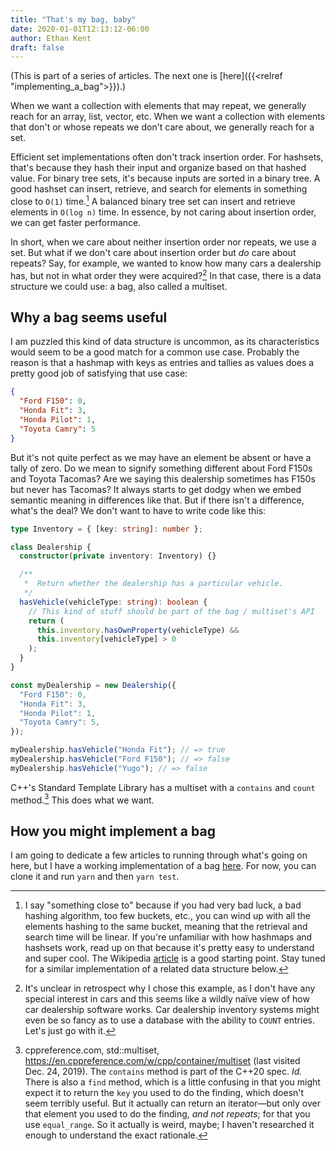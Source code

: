 ```yaml
---
title: "That's my bag, baby"
date: 2020-01-01T12:13:12-06:00
author: Ethan Kent
draft: false
---
```


(This is part of a series of articles. The next one is [here]({{<relref "implementing_a_bag">}}).)

When we want a collection with elements that may repeat, we generally reach
for an array, list, vector, etc. When we want a collection with elements that
don't or whose repeats we don't care about, we generally reach for a set.

Efficient set implementations often don't track insertion order. For
hashsets, that's because they hash their input and organize based on that
hashed value. For binary tree sets, it's because inputs are sorted in a
binary tree. A good hashset can insert, retrieve, and search for elements in
something close to `O(1)` time.[^collisions] A balanced binary tree set can
insert and retrieve elements in `O(log n)` time. In essence, by not caring
about insertion order, we can get faster performance.

[^collisions]: I say "something close to" because if you had very bad luck, a bad hashing algorithm, too few buckets, etc., you can wind up with all the elements hashing to the same bucket, meaning that the retrieval and search time will be linear. If you're unfamiliar with how hashmaps and hashsets work, read up on that because it's pretty easy to understand and super cool. The Wikipedia [article](https://en.wikipedia.org/wiki/Hash_table) is a good starting point. Stay tuned for a similar implementation of a related data structure below.

In short, when we care about neither insertion order nor repeats, we use a
set. But what if we don't care about insertion order but _do_ care about
repeats? Say, for example, we wanted to know how many cars a dealership has,
but not in what order they were acquired?[^weird] In that case, there is a
data structure we could use: a bag, also called a multiset.

[^weird]: It's unclear in retrospect why I chose this example, as I don't have any special interest in cars and this seems like a wildly naïve view of how car dealership software works. Car dealership inventory systems might even be so fancy as to use a database with the ability to `COUNT` entries. Let's just go with it.

## Why a bag seems useful

I am puzzled this kind of data structure is uncommon, as its characteristics
would seem to be a good match for a common use case. Probably the reason is
that a hashmap with keys as entries and tallies as values does a pretty good
job of satisfying that use case:

```json
{
  "Ford F150": 0,
  "Honda Fit": 3,
  "Honda Pilot": 1,
  "Toyota Camry": 5
}
```

But it's not quite perfect as we may have an element be absent or have a
tally of zero. Do we mean to signify something different about Ford F150s and
Toyota Tacomas? Are we saying this dealership sometimes has F150s but never
has Tacomas? It always starts to get dodgy when we embed semantic meaning in
differences like that. But if there isn't a difference, what's the deal? We
don't want to have to write code like this:

```typescript
type Inventory = { [key: string]: number };

class Dealership {
  constructor(private inventory: Inventory) {}

  /**
   *  Return whether the dealership has a particular vehicle.
   */
  hasVehicle(vehicleType: string): boolean {
    // This kind of stuff should be part of the bag / multiset's API
    return (
      this.inventory.hasOwnProperty(vehicleType) &&
      this.inventory[vehicleType] > 0
    );
  }
}

const myDealership = new Dealership({
  "Ford F150": 0,
  "Honda Fit": 3,
  "Honda Pilot": 1,
  "Toyota Camry": 5,
});

myDealership.hasVehicle("Honda Fit"); // => true
myDealership.hasVehicle("Ford F150"); // => false
myDealership.hasVehicle("Yugo"); // => false
```

C++'s Standard Template Library has a multiset with a `contains` and `count`
method.[^contains] This does what we want.

[^contains]: cppreference.com, std::multiset, https://en.cppreference.com/w/cpp/container/multiset (last visited Dec. 24, 2019). The `contains` method is part of the C++20 spec. _Id._ There is also a `find` method, which is a little confusing in that you might expect it to return the `key` you used to do the finding, which doesn't seem terribly useful. But it actually can return an iterator—but only over that element you used to do the finding, _and not repeats_; for that you use `equal_range`. So it actually is weird, maybe; I haven't researched it enough to understand the exact rationale.

## How you might implement a bag

I am going to dedicate a few articles to running through what's going on
here, but I have a working implementation of a bag
[here](https://www.github.com/ethan826/bag). For now, you can clone it and
run `yarn` and then `yarn test`.
